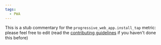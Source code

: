 ```yaml
---
tags:
  - PWA
---
```


This is a stub commentary for the `progressive_web_app.install_tap` metric: please feel free to edit (read the
[contributing guidelines](https://github.com/mozilla/glean-annotations/blob/main/CONTRIBUTING.md)
if you haven't done this before)
